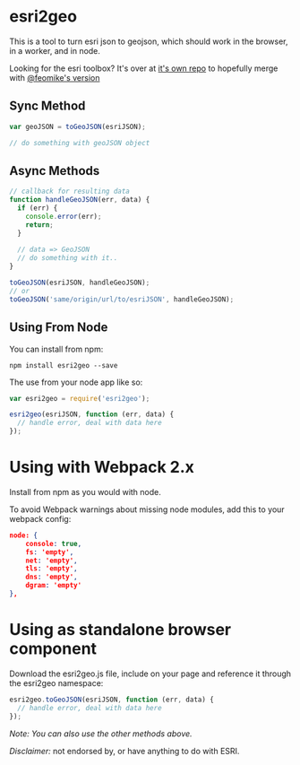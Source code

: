 esri2geo
========

This is a tool to turn esri json to geojson, which should work in the browser, in a worker, and in node.

Looking for the esri toolbox? It's over at [it's own repo](https://github.com/calvinmetcalf/esri2open) to hopefully merge with [@feomike's version](https://github.com/feomike/esri2open)  


## Sync Method

```javascript
var geoJSON = toGeoJSON(esriJSON);

// do something with geoJSON object
```


## Async Methods

```javascript
// callback for resulting data
function handleGeoJSON(err, data) { 
  if (err) {
    console.error(err);
    return;
  }
  
  // data => GeoJSON
  // do something with it..
}

toGeoJSON(esriJSON, handleGeoJSON);
// or
toGeoJSON('same/origin/url/to/esriJSON', handleGeoJSON);
```


## Using From Node

You can install from npm:

```shell
npm install esri2geo --save
```

The use from your node app like so:

```javascript
var esri2geo = require('esri2geo');

esri2geo(esriJSON, function (err, data) {
  // handle error, deal with data here
});
```


# Using with Webpack 2.x

Install from npm as you would with node.


To avoid Webpack warnings about missing node modules, add this to your webpack config:


```json
node: {
    console: true,
    fs: 'empty',
    net: 'empty',
    tls: 'empty',
    dns: 'empty',
    dgram: 'empty'
},
```

# Using as standalone browser component

Download the esri2geo.js file, include on your page and reference it through the 
esri2geo namespace:

```javascript
esri2geo.toGeoJSON(esriJSON, function (err, data) {
  // handle error, deal with data here
});
```


_Note: You can also use the other methods above._


_Disclaimer:_ not endorsed by, or have anything to do with ESRI.
